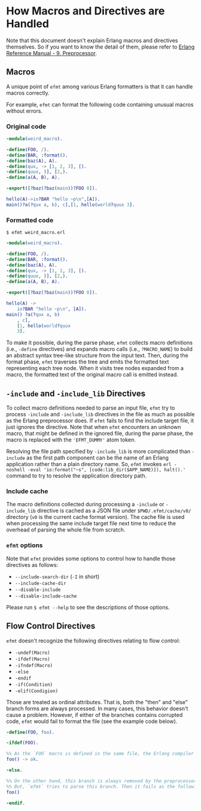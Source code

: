 How Macros and Directives are Handled
=====================================

Note that this document doesn't explain Erlang macros and directives themselves.
So if you want to know the detail of them, please refer to
[Erlang Reference Manual - 9. Preprocessor](https://www.erlang.org/doc/reference_manual/macros.html).


Macros
------

A unique point of `efmt` among various Erlang formatters is that it can handle macros correctly.

For example, `efmt` can format the following code containing unusual macros without errors.

### Original code

```erlang
-module(weird_macro).

-define(FOO, /).
-define(BAR, :format().
-define(baz(A), A).
-define(qux, -> [1, 2, 3], [).
-define(quux, )], [2,).
-define(a(A, B), A).

-export([?baz(?baz(main))?FOO 0]).

hello(A)->io?BAR "hello ~p\n",[A]).
main()?a(?qux a, b), c],[1, hello(world?quux 3].
```

### Formatted code

`$ efmt weird_macro.erl`

```erlang
-module(weird_macro).

-define(FOO, /).
-define(BAR, :format().
-define(baz(A), A).
-define(qux, -> [1, 2, 3], [).
-define(quux, )], [2,).
-define(a(A, B), A).

-export([?baz(?baz(main))?FOO 0]).

hello(A) ->
    io?BAR "hello ~p\n", [A]).
main() ?a(?qux a, b)
    , c],
    [1, hello(world?quux
    3].
```

To make it possible, during the parse phase, `efmt` collects macro definitions (i.e., `-define` directives) and expands macro calls (i.e., `?MACRO_NAME`) to build an abstract syntax tree-like structure from the input text.
Then, during the format phase, `efmt` traverses the tree and emits the formatted text representing each tree node.
When it visits tree nodes expanded from a macro, the formatted text of the original macro call is emitted instead.


`-include` and `-include_lib` Directives
----------------------------------------

To collect macro definitions needed to parse an input file, `efmt` try to process `-include` and `-include_lib` directives in the file as much as possible as the Erlang preprocessor does.
If `efmt` fails to find the include target file, it just ignores the directive.
Note that when `efmt` encounters an unknown macro, that might be defined in the ignored file, during the parse phase, the macro is replaced with the `'EFMT_DUMMY'` atom token.

Resolving the file path specified by `-include_lib` is more complicated than `-include` as the first path component can be the name of an Erlang application rather than a plain directory name.
So, `efmt` invokes `erl -noshell -eval 'io:format("~s", [code:lib_dir($APP_NAME)]), halt().'` command to try to resolve the application directory path.

### Include cache

The macro definitions collected during processing a `-include` or `-include_lib` directive is cached as a JSON file under `$PWD/.efmt/cache/v0/` directory (`v0` is the current cache format version).
The cache file is used when processing the same include target file next time to reduce the overhead of parsing the whole file from scratch.

### `efmt` options

Note that `efmt` provides some options to control how to handle those directives as follows:
- `--include-search-dir` (`-I` in short)
- `--include-cache-dir`
- `--disable-include`
- `--disable-include-cache`

Please run `$ efmt --help` to see the descriptions of those options.


Flow Control Directives
-----------------------

`efmt` doesn't recognize the following directives relating to flow control:
- `-undef(Macro)`
- `-ifdef(Macro)`
- `-ifndef(Macro)`
- `-else`
- `-endif`
- `-if(Condition)`
- `-elif(Condigion)`

Those are treated as ordinal attributes.
That is, both the "then" and "else" branch forms are always processed.
In many cases, this behavior doesn't cause a problem.
However, if either of the branches contains corrupted code, `efmt` would fail to format the file (see the example code below).

```erlang
-define(FOO, foo).

-ifdef(FOO).

%% As the `FOO` macro is defined in the same file, the Erlang compiler always evaluates this branch.
foo() -> ok.

-else.

%% On the other hand, this branch is always removed by the preprocessor.
%% But, `efmt` tries to parse this branch. Then it fails as the following function declaration is invalid.
foo()

-endif.
```
